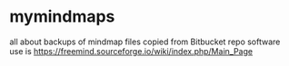 # mymindmaps
all about backups of mindmap files copied from Bitbucket repo
software use is https://freemind.sourceforge.io/wiki/index.php/Main_Page
